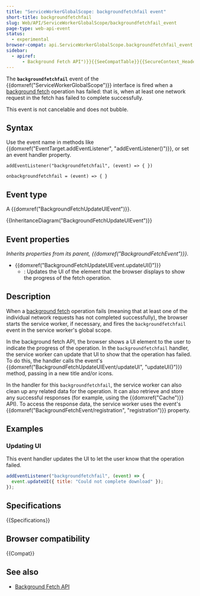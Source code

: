 ```yaml
---
title: "ServiceWorkerGlobalScope: backgroundfetchfail event"
short-title: backgroundfetchfail
slug: Web/API/ServiceWorkerGlobalScope/backgroundfetchfail_event
page-type: web-api-event
status:
  - experimental
browser-compat: api.ServiceWorkerGlobalScope.backgroundfetchfail_event
sidebar:
  - apiref:
      - Background Fetch API")}}{{SeeCompatTable}}{{SecureContext_Header}}{{AvailableInWorkers("service
---
```


The **`backgroundfetchfail`** event of the {{domxref("ServiceWorkerGlobalScope")}} interface is fired when a [background fetch](/en-US/docs/Web/API/Background_Fetch_API) operation has failed: that is, when at least one network request in the fetch has failed to complete successfully.

This event is not cancelable and does not bubble.

## Syntax

Use the event name in methods like {{domxref("EventTarget.addEventListener", "addEventListener()")}}, or set an event handler property.

```js-nolint
addEventListener("backgroundfetchfail", (event) => { })

onbackgroundfetchfail = (event) => { }
```

## Event type

A {{domxref("BackgroundFetchUpdateUIEvent")}}.

{{InheritanceDiagram("BackgroundFetchUpdateUIEvent")}}

## Event properties

_Inherits properties from its parent, {{domxref("BackgroundFetchEvent")}}._

- {{domxref("BackgroundFetchUpdateUIEvent.updateUI()")}}
  - : Updates the UI of the element that the browser displays to show the progress of the fetch operation.

## Description

When a [background fetch](/en-US/docs/Web/API/Background_Fetch_API) operation fails (meaning that at least one of the individual network requests has not completed successfully), the browser starts the service worker, if necessary, and fires the `backgroundfetchfail` event in the service worker's global scope.

In the background fetch API, the browser shows a UI element to the user to indicate the progress of the operation. In the `backgroundfetchfail` handler, the service worker can update that UI to show that the operation has failed. To do this, the handler calls the event's {{domxref("BackgroundFetchUpdateUIEvent/updateUI", "updateUI()")}} method, passing in a new title and/or icons.

In the handler for this `backgroundfetchfail`, the service worker can also clean up any related data for the operation. It can also retrieve and store any successful responses (for example, using the {{domxref("Cache")}} API). To access the response data, the service worker uses the event's {{domxref("BackgroundFetchEvent/registration", "registration")}} property.

## Examples

### Updating UI

This event handler updates the UI to let the user know that the operation failed.

```js
addEventListener("backgroundfetchfail", (event) => {
  event.updateUI({ title: "Could not complete download" });
});
```

## Specifications

{{Specifications}}

## Browser compatibility

{{Compat}}

## See also

- [Background Fetch API](/en-US/docs/Web/API/Background_Fetch_API)
